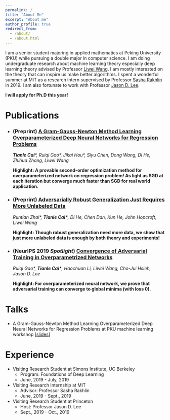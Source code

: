 ```yaml
---
permalink: /
title: "About Me"
excerpt: "About me"
author_profile: true
redirect_from: 
  - /about/
  - /about.html
---
```


I am a senior student majoring in applied mathematics at Peking University (PKU) while pursuing a double major in computer science. I am doing undergraduate research about machine learning theory especially deep learning theory advised by Professor [Liwei Wang](http://www.cis.pku.edu.cn/faculty/vision/wangliwei). I am mostly interested on the theory that can inspire us make better algorithms. I spent a wonderful summer at MIT as a research intern supervised by Professor [Sasha Rakhlin](http://www.mit.edu/~rakhlin/) in 2019. I am also fortunate to work with Professor [Jason D. Lee](http://www-bcf.usc.edu/~lee715/).

**I will apply for Ph.D this year!**

# **Publications**

- ### **(Preprint)** [**A Gram-Gauss-Newton Method Learning Overparameterized Deep Neural Networks for Regression Problems**](https://arxiv.org/abs/1905.11675)

  ***Tianle Cai**\*, Ruiqi Gao\*, Jikai Hou\*, Siyu Chen, Dong Wang, Di He, Zhihua Zhang, Liwei Wang*

  **Highlight: A provable second-order optimization method for overparameterized network on regression problem! As light as SGD at each iteration but converge much faster than SGD for real world application.**

- ### **(Preprint)** [**Adversarially Robust Generalization Just Requires More Unlabeled Data**](https://arxiv.org/abs/1906.00555)

  *Runtian Zhai\*, **Tianle Cai\***, Di He, Chen Dan, Kun He, John Hopcroft, Liwei Wang*

  **Highlight: Though robust generalization need more data, we show that just more unlabeled data is enough by both theory and experiments!**

- ### **(NeurIPS 2019 *Spotlight*)** [**Convergence of Adversarial Training in Overparametrized Networks**](https://arxiv.org/abs/1906.07916)

  *Ruiqi Gao\*, **Tianle Cai\***, Haochuan Li, Liwei Wang, Cho-Jui Hsieh, Jason D. Lee*

  **Highlight: For overparameterized neural network, we prove that adversarial training can converge to global minima (with loss 0).**

# **Talks**

- A Gram-Gauss-Newton Method Learning Overparameterized Deep Neural Networks for Regression Problems at PKU machine learning workshop [[slides](http://tianle.mit.edu/sites/default/files/documents/Tianle_GGN_PKU.pdf)]

# **Experience**

- Visiting Research Student at Simons Institute, UC Berkeley
  - Program: Foundations of Deep Learning
  - June, 2019 - July, 2019
- Visiting Research Internship at MIT
  - Advisor: Professor Sasha Rakhlin
  - June, 2019 - Sept., 2019
- Visiting Research Student at Princeton
  - Host: Professor Jason D. Lee
  - Sept., 2019 - Oct., 2019